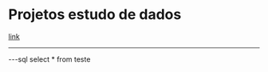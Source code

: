 # Projetos estudo de dados

[link](https://docs.github.com/pt/get-started/writing-on-github/getting-started-with-writing-and-formatting-on-github/basic-writing-and-formatting-syntax)

-------------
---sql
select * from teste
